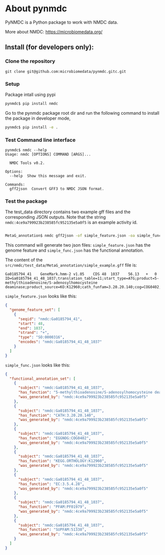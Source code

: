 # About pynmdc

PyNMDC is a Python package to work with NMDC data.

More about NMDC: https://microbiomedata.org/

## Install (for developers only):

### Clone the repository

`git clone git@github.com:microbiomedata/pynmdc.gitc.git`

### Setup

Package intall using pypi
```sh
pynmdc$ pip install nmdc
```


Go to the pynmdc package root dir and run the following command
to install the package in developer mode,

```sh
pynmdc$ pip install -e .
```

### Test Command line interface

```
pynmdc$ nmdc --help
Usage: nmdc [OPTIONS] COMMAND [ARGS]...

  NMDC Tools v0.2.

Options:
  --help  Show this message and exit.

Commands:
  gff2json  Convert GFF3 to NMDC JSON format.
```

### Test the package

The test_data directory contains two example gff files and the corresponding JSON outputs. Note that the string `nmdc:4ce9a799923b238585fc952135e5a0f5` is an example activity id.
   
```sh

MetaG_annotation$ nmdc gff2json -of simple_feature.json -oa simple_func.json -ai nmdc:4ce9a799923b238585fc952135e5a0f5 simple_example.gff 
```

This command will generate two json files: `simple_feature.json` has the genome feature and `simple_func.json` has the functional annotation.

The content of the `src/nmdc/test_data/MetaG_annotation/simple_example.gff` file is:
   
```tab
Ga0185794_41	GeneMark.hmm-2 v1.05	CDS	48	1037	56.13	+	0	ID=Ga0185794_41_48_1037;translation_table=11;start_type=ATG;product=5-methylthioadenosine/S-adenosylhomocysteine deaminase;product_source=KO:K12960;cath_funfam=3.20.20.140;cog=COG0402;ko=KO:K12960;ec_number=EC:3.5.4.28,EC:3.5.4.31;pfam=PF01979;superfamily=51338,51556```
```


`simple_feature.json` looks like this:

```json
{
  "genome_feature_set": [
    {
      "seqid": "nmdc:Ga0185794_41",
      "start": 48,
      "end": 1037,
      "strand": "+",
      "type": "SO:0000316",
      "encodes": "nmdc:Ga0185794_41_48_1037"
    }
  ]
}
```

`simple_func.json` looks like this:
   
```json
{
  "functional_annotation_set": [
    {
      "subject": "nmdc:Ga0185794_41_48_1037",
      "has_function": "5-methylthioadenosine/S-adenosylhomocysteine deaminase",
      "was_generated_by": "nmdc:4ce9a799923b238585fc952135e5a0f5"
    },
    {
      "subject": "nmdc:Ga0185794_41_48_1037",
      "has_function": "CATH:3.20.20.140",
      "was_generated_by": "nmdc:4ce9a799923b238585fc952135e5a0f5"
    },
    {
      "subject": "nmdc:Ga0185794_41_48_1037",
      "has_function": "EGGNOG:COG0402",
      "was_generated_by": "nmdc:4ce9a799923b238585fc952135e5a0f5"
    },
    {
      "subject": "nmdc:Ga0185794_41_48_1037",
      "has_function": "KEGG.ORTHOLOGY:K12960",
      "was_generated_by": "nmdc:4ce9a799923b238585fc952135e5a0f5"
    },
    {
      "subject": "nmdc:Ga0185794_41_48_1037",
      "has_function": "EC:3.5.4.28",
      "was_generated_by": "nmdc:4ce9a799923b238585fc952135e5a0f5"
    },
    {
      "subject": "nmdc:Ga0185794_41_48_1037",
      "has_function": "PFAM:PF01979",
      "was_generated_by": "nmdc:4ce9a799923b238585fc952135e5a0f5"
    },
    {
      "subject": "nmdc:Ga0185794_41_48_1037",
      "has_function": "SUPFAM:51338",
      "was_generated_by": "nmdc:4ce9a799923b238585fc952135e5a0f5"
    }
  ]
}
```

